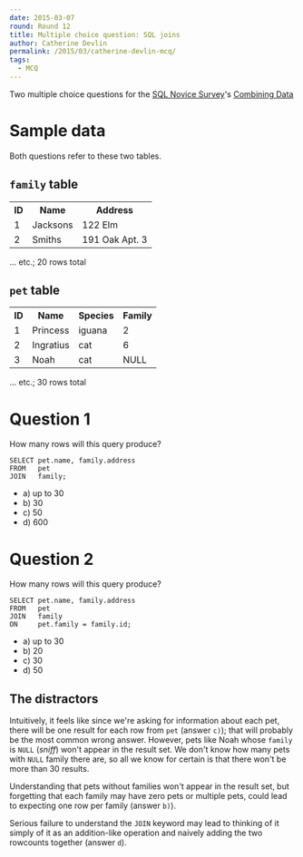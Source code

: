 ```yaml
---
date: 2015-03-07
round: Round 12
title: Multiple choice question: SQL joins
author: Catherine Devlin
permalink: /2015/03/catherine-devlin-mcq/
tags:
  - MCQ
---
```

Two multiple choice questions for the 
[SQL Novice Survey](https://github.com/swcarpentry/sql-novice-survey)'s 
[Combining Data](https://github.com/swcarpentry/sql-novice-survey/blob/gh-pages/07-join.md)

# Sample data

Both questions refer to these two tables. 

## `family` table

<table>
<tr><th>ID</th><th>Name</th><th>Address</th></tr>
<tr><td>1</td><td>Jacksons</td><td>122 Elm</td></tr>
<tr><td>2</td><td>Smiths</td><td>191 Oak Apt. 3</td></tr>
</table>

... etc.; 20 rows total

## `pet` table

<table>
<tr><th>ID</th><th>Name</th><th>Species</th><th>Family</th></tr>
<tr><td>1</td><td>Princess</td><td>iguana</td><td>2</td></tr>
<tr><td>2</td><td>Ingratius</td><td>cat</td><td>6</td></tr>
<tr><td>3</td><td>Noah</td><td>cat</td><td>NULL</td></tr>
</table>

... etc.; 30 rows total

# Question 1

How many rows will this query produce?

    SELECT pet.name, family.address
    FROM   pet
    JOIN   family;

* a) up to 30
* b) 30
* c) 50
* d) 600

# Question 2

How many rows will this query produce?

    SELECT pet.name, family.address
    FROM   pet
    JOIN   family
    ON     pet.family = family.id;

* a) up to 30
* b) 20
* c) 30
* d) 50

## The distractors

Intuitively, it feels like since we're asking for information
about each pet, there will be one result for each row from 
`pet` (answer `c)`); that will probably be the most common
wrong answer.  However, pets like Noah whose `family` is `NULL`
(*sniff*) won't appear in the result set.  We don't
know how many pets with `NULL` family there are, so all we
know for certain is that there won't be more than 30 results.

Understanding that pets without families won't appear in the
result set, but forgetting that each family may have zero pets
or multiple pets, could lead to expecting one row per family
(answer `b)`).

Serious failure to understand the `JOIN` keyword may lead to
thinking of it simply of it as an addition-like operation 
and naively adding the two rowcounts together (answer `d`).


